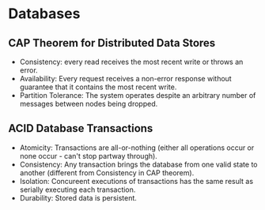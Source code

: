 # Databases

## CAP Theorem for Distributed Data Stores
- Consistency: every read receives the most recent write or throws an error.
- Availability: Every request receives a non-error response without guarantee that it contains the most recent write.
- Partition Tolerance: The system operates despite an arbitrary number of messages between nodes being dropped.

## ACID Database Transactions

- Atomicity: Transactions are all-or-nothing (either all operations occur or none occur - can't stop partway through).
- Consistency: Any transaction brings the database from one valid state to another (different from Consistency in CAP theorem).
- Isolation: Concureent executions of transactions has the same result as serially executing each transaction.
- Durability: Stored data is persistent.